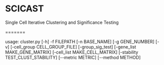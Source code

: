 # SCICAST
Single Cell Iterative Clustering and Significance Testing

=======

usage: cluster.py [-h] -f FILEPATH [-n BASE_NAME] [-g GENE_NUMBER] [-v]
                  [-cell_group CELL_GROUP_FILE] [-group_sig_test]
                  [-gene_list MAKE_GENE_MATRIX] [-cell_list MAKE_CELL_MATRIX]
                  [-stability TEST_CLUST_STABILITY] [--metric METRIC]
                  [--method METHOD]


